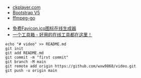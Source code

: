 + [ckplayer.com](https://www.ckplayer.com/)
+ [Bootstrap V5](https://v5.bootcss.com/)
+ [ffmpeg-go](https://github.com/u2takey/ffmpeg-go)

- [免费Favicon.ico图标在线生成器](https://www.logosc.cn/logo/favicon)
- [一个工具箱 - 好用的在线工具都在这里！](http://www.atoolbox.net/)

```
echo "# video" >> README.md
git init
git add README.md
git commit -m "first commit"
git branch -M main
git remote add origin https://github.com/wxw9868/video.git
git push -u origin main
```